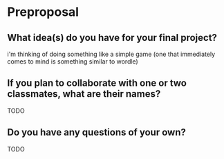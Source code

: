 # Preproposal

## What idea(s) do you have for your final project?

i'm thinking of doing something like a simple game (one that immediately comes to mind is something similar to wordle)

## If you plan to collaborate with one or two classmates, what are their names?

TODO

## Do you have any questions of your own?

TODO
